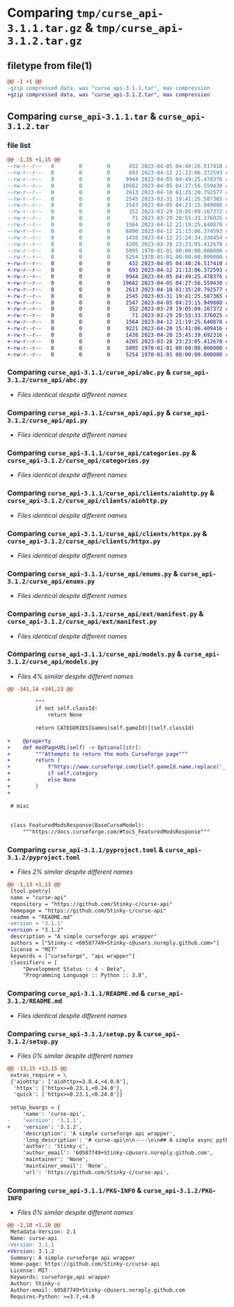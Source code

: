 # Comparing `tmp/curse_api-3.1.1.tar.gz` & `tmp/curse_api-3.1.2.tar.gz`

## filetype from file(1)

```diff
@@ -1 +1 @@
-gzip compressed data, was "curse_api-3.1.1.tar", max compression
+gzip compressed data, was "curse_api-3.1.2.tar", max compression
```

## Comparing `curse_api-3.1.1.tar` & `curse_api-3.1.2.tar`

### file list

```diff
@@ -1,15 +1,15 @@
--rw-r--r--   0        0        0      432 2023-04-05 04:40:26.517410 curse_api-3.1.1/curse_api/__init__.py
--rw-r--r--   0        0        0      693 2023-04-12 21:13:06.372593 curse_api-3.1.1/curse_api/abc.py
--rw-r--r--   0        0        0     9944 2023-04-05 04:49:25.478376 curse_api-3.1.1/curse_api/api.py
--rw-r--r--   0        0        0    19682 2023-04-05 04:27:56.559430 curse_api-3.1.1/curse_api/categories.py
--rw-r--r--   0        0        0     2613 2023-04-10 01:35:20.792577 curse_api-3.1.1/curse_api/clients/aiohttp.py
--rw-r--r--   0        0        0     2545 2023-03-31 19:41:25.587365 curse_api-3.1.1/curse_api/clients/httpx.py
--rw-r--r--   0        0        0     2547 2023-04-05 04:23:15.949888 curse_api-3.1.1/curse_api/enums.py
--rw-r--r--   0        0        0      352 2023-03-29 19:05:09.167372 curse_api-3.1.1/curse_api/errors.py
--rw-r--r--   0        0        0       71 2023-03-29 20:55:33.376025 curse_api-3.1.1/curse_api/ext/__init__.py
--rw-r--r--   0        0        0     1564 2023-04-12 21:19:25.640878 curse_api-3.1.1/curse_api/ext/manifest.py
--rw-r--r--   0        0        0     8890 2023-04-12 21:13:06.374593 curse_api-3.1.1/curse_api/models.py
--rw-r--r--   0        0        0     1438 2023-04-12 21:24:34.338454 curse_api-3.1.1/pyproject.toml
--rw-r--r--   0        0        0     4205 2023-03-28 23:23:05.412678 curse_api-3.1.1/README.md
--rw-r--r--   0        0        0     5095 1970-01-01 00:00:00.000000 curse_api-3.1.1/setup.py
--rw-r--r--   0        0        0     5254 1970-01-01 00:00:00.000000 curse_api-3.1.1/PKG-INFO
+-rw-r--r--   0        0        0      432 2023-04-05 04:40:26.517410 curse_api-3.1.2/curse_api/__init__.py
+-rw-r--r--   0        0        0      693 2023-04-12 21:13:06.372593 curse_api-3.1.2/curse_api/abc.py
+-rw-r--r--   0        0        0     9944 2023-04-05 04:49:25.478376 curse_api-3.1.2/curse_api/api.py
+-rw-r--r--   0        0        0    19682 2023-04-05 04:27:56.559430 curse_api-3.1.2/curse_api/categories.py
+-rw-r--r--   0        0        0     2613 2023-04-10 01:35:20.792577 curse_api-3.1.2/curse_api/clients/aiohttp.py
+-rw-r--r--   0        0        0     2545 2023-03-31 19:41:25.587365 curse_api-3.1.2/curse_api/clients/httpx.py
+-rw-r--r--   0        0        0     2547 2023-04-05 04:23:15.949888 curse_api-3.1.2/curse_api/enums.py
+-rw-r--r--   0        0        0      352 2023-03-29 19:05:09.167372 curse_api-3.1.2/curse_api/errors.py
+-rw-r--r--   0        0        0       71 2023-03-29 20:55:33.376025 curse_api-3.1.2/curse_api/ext/__init__.py
+-rw-r--r--   0        0        0     1564 2023-04-12 21:19:25.640878 curse_api-3.1.2/curse_api/ext/manifest.py
+-rw-r--r--   0        0        0     9221 2023-04-20 15:41:06.409416 curse_api-3.1.2/curse_api/models.py
+-rw-r--r--   0        0        0     1438 2023-04-20 15:45:39.692316 curse_api-3.1.2/pyproject.toml
+-rw-r--r--   0        0        0     4205 2023-03-28 23:23:05.412678 curse_api-3.1.2/README.md
+-rw-r--r--   0        0        0     5095 1970-01-01 00:00:00.000000 curse_api-3.1.2/setup.py
+-rw-r--r--   0        0        0     5254 1970-01-01 00:00:00.000000 curse_api-3.1.2/PKG-INFO
```

### Comparing `curse_api-3.1.1/curse_api/abc.py` & `curse_api-3.1.2/curse_api/abc.py`

 * *Files identical despite different names*

### Comparing `curse_api-3.1.1/curse_api/api.py` & `curse_api-3.1.2/curse_api/api.py`

 * *Files identical despite different names*

### Comparing `curse_api-3.1.1/curse_api/categories.py` & `curse_api-3.1.2/curse_api/categories.py`

 * *Files identical despite different names*

### Comparing `curse_api-3.1.1/curse_api/clients/aiohttp.py` & `curse_api-3.1.2/curse_api/clients/aiohttp.py`

 * *Files identical despite different names*

### Comparing `curse_api-3.1.1/curse_api/clients/httpx.py` & `curse_api-3.1.2/curse_api/clients/httpx.py`

 * *Files identical despite different names*

### Comparing `curse_api-3.1.1/curse_api/enums.py` & `curse_api-3.1.2/curse_api/enums.py`

 * *Files identical despite different names*

### Comparing `curse_api-3.1.1/curse_api/ext/manifest.py` & `curse_api-3.1.2/curse_api/ext/manifest.py`

 * *Files identical despite different names*

### Comparing `curse_api-3.1.1/curse_api/models.py` & `curse_api-3.1.2/curse_api/models.py`

 * *Files 4% similar despite different names*

```diff
@@ -341,14 +341,23 @@
 
         """
         if not self.classId:
             return None
 
         return CATEGORIES[Games(self.gameId)](self.classId)
 
+    @property
+    def modPageURL(self) -> Optional[str]:
+        """Attempts to return the mods CurseForge page"""
+        return (
+            f"https://www.curseforge.com/{self.gameId.name.replace('_','-')}/{self.category.name.replace('_','-')}/{self.slug}"
+            if self.category
+            else None
+        )
+
 
 # misc
 
 
 class FeaturedModsResponse(BaseCurseModel):
     """https://docs.curseforge.com/#tocS_FeaturedModsResponse"""
```

### Comparing `curse_api-3.1.1/pyproject.toml` & `curse_api-3.1.2/pyproject.toml`

 * *Files 2% similar despite different names*

```diff
@@ -1,13 +1,13 @@
 [tool.poetry]
 name = "curse-api"
 repository = "https://github.com/Stinky-c/curse-api"
 homepage = "https://github.com/Stinky-c/curse-api"
 readme = "README.md"
-version = "3.1.1"
+version = "3.1.2"
 description = "A simple curseforge api wrapper"
 authors = ["Stinky-c <60587749+Stinky-c@users.noreply.github.com>"]
 license = "MIT"
 keywords = ["curseforge", "api wrapper"]
 classifiers = [
     "Development Status :: 4 - Beta",
     "Programming Language :: Python :: 3.8",
```

### Comparing `curse_api-3.1.1/README.md` & `curse_api-3.1.2/README.md`

 * *Files identical despite different names*

### Comparing `curse_api-3.1.1/setup.py` & `curse_api-3.1.2/setup.py`

 * *Files 0% similar despite different names*

```diff
@@ -13,15 +13,15 @@
 extras_require = \
 {'aiohttp': ['aiohttp>=3.8.4,<4.0.0'],
  'httpx': ['httpx>=0.23.1,<0.24.0'],
  'quick': ['httpx>=0.23.1,<0.24.0']}
 
 setup_kwargs = {
     'name': 'curse-api',
-    'version': '3.1.1',
+    'version': '3.1.2',
     'description': 'A simple curseforge api wrapper',
     'long_description': '# curse-api\n\n----\n\n## A simple async python Curseforge api wrapper using pydantic\n\nBuilt to serve CF endpoints while providing methods and functions to assist in finding the right mod.\n\n- Quick Install: `pip install curse-api[quick]`\n- [Features](#features)\n- [Quick Start](#quick-start)\n- [Examples](#examples)\n\n----\n\n## Some backstory\n\nA while back when I was starting to learn python further then the basics I created a small tool to download Minecraft mods from a pack manifest.\nSoon after I wrote it the new API changes came and broke it. Now once more I want to return to that project idea and expand further. After first rewriting the project using [chili](https://pypi.org/project/chili/) it felt off, so returned to rewrite once more using [pydantic](https://pypi.org/project/pydantic/) for data validation and ease of access. This is mostly a pet project to learn further python.\n\n----\n\n## Features\n\nMain Dependency:\n\n- [Pydantic](https://pypi.org/project/pydantic/)\n\nNative async library support:\n\n- [Aiohttp](https://pypi.org/project/aiohttp/) - `pip install curse-api[aiohttp]`\n- [Httpx](https://pypi.org/project/httpx/) - `pip install curse-api[httpx]`\n\nCurrently implemented:\n\n- Important endpoint support\n- Full CurseForge model\n- Mediocre error handling\n- Pluggable API factories\n- Serialization and deserialization of models\n- Python 3.7, 3.8 & 3.9 support\n- Async\n\nTo Do:\n\n- Fix to be usable with pydantic based ORM\'s\n- Address all TODO\'s\n- Test other games too\n- Add more\n- Write docs\n- Update and fix error handling\n- Shortcuts to import clients\n\nCI/CD:\n\n- Type checking\n- Version testing\n- Tests\n\n----\n\n## Examples\n\n### Quick start\n\nRequires an api from CF to use the API. You can get one [here](https://docs.curseforge.com/#authentication).\nThis example runs through most of the basics\n\n```python\nfrom curse_api import CurseAPI\nfrom curse_api.clients.httpx import HttpxFactory\nimport os\nimport asyncio\n\n\nasync def main():\n    async with CurseAPI(os.environ["CF_API_KEY"], factory=HttpxFactory) as api:\n\n        "Mods"\n        a = await api.search_mods(searchFilter="JEI", slug="jei")\n        # applies the search filters to the standard of CF docs\n\n        mod = await api.get_mod(250398)  # returns a singular Mod\n        mod_list = await api.get_mods([285109, 238222])  # returns a list of Mods\n\n        "files"\n        "See examples/download.py"\n        # TODO finish file support\n        files = await api.get_files([3940240])  # returns a list of Files matching their id\n        mod_files = await api.get_mod_files(238222)  # returns all the Files of on a give Mod\n\n        "Version details - large data"\n        "See examples/modloader.py"\n        mc = await api.minecraft_versions()  # returns all of minecraft version data\n        ml = await api.modloader_versions()  # returns **ALL** modloader versions on curseforge\n\n        mc_112 = await api.get_specific_minecraft_version("1.12.2")  # returns minecraft version related information\n        forge = await api.get_specific_minecraft_modloader("forge-36.2.39")  # returns forge related version information\n\n\nif __name__ == "__main__":\n    asyncio.run(main())\n```\n\n### Downloading to a file\n\nThis example opens a properly named file in the current working directory and writes to it.\n\n```python\nfrom curse_api import CurseAPI\nfrom curse_api.clients.httpx import HttpxFactory\nimport os\nimport asyncio\n\n\nasync def main():\n    async with CurseAPI(os.environ["CF_API_KEY"], factory=HttpxFactory) as api:\n\n        # fetch the latest file from project with slug \'jei\'\n        mod_l, page_data = await api.search_mods(slug="jei")\n        latest = mod_l[0].latestFiles[0]\n\n        with open(latest.fileName, "wb") as f:\n            down = await api.download(latest.downloadUrl)  # type: ignore\n            async for b in down:\n                f.write(b)\n\n\nif __name__ == "__main__":\n    asyncio.run(main())\n\n```\n\n----\n\n### Sub project / extension ideas\n\n- Modloader download and installation\n- Minecraft Version type / parser\n- MC pack installation\n- DB cache extension\n- Manifest parsing\n',
     'author': 'Stinky-c',
     'author_email': '60587749+Stinky-c@users.noreply.github.com',
     'maintainer': 'None',
     'maintainer_email': 'None',
     'url': 'https://github.com/Stinky-c/curse-api',
```

### Comparing `curse_api-3.1.1/PKG-INFO` & `curse_api-3.1.2/PKG-INFO`

 * *Files 0% similar despite different names*

```diff
@@ -1,10 +1,10 @@
 Metadata-Version: 2.1
 Name: curse-api
-Version: 3.1.1
+Version: 3.1.2
 Summary: A simple curseforge api wrapper
 Home-page: https://github.com/Stinky-c/curse-api
 License: MIT
 Keywords: curseforge,api wrapper
 Author: Stinky-c
 Author-email: 60587749+Stinky-c@users.noreply.github.com
 Requires-Python: >=3.7,<4.0
```

